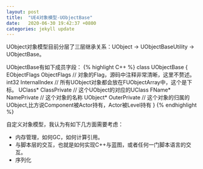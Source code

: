 ```yaml
---
layout: post
title:  "UE4对象模型-UObjectBase"
date:   2020-06-30 19:42:37 +0800
categories: jekyll update
---
```

UObject对象模型目前分层了三层继承关系：UObject -> UObjectBaseUtility -> UObjectBase。

UObjectBase有如下成员字段：
{% highlight C++ %}
class UObjectBase
{
  EObjectFlags ObjectFlags // 对象的Flag，源码中注释非常清晰，这里不赘述。
  int32 InternalIndex // 所有UObject对象都会放在FUObjectArray中，这个是下标。
  UClass* ClassPrivate // 这个UObject的对应的UClass
  FName* NamePrivate // 这个对象的名称
  UObject* OuterPrivate // 这个对象的归属的UObject,比方说Component被Actor持有，Actor被Level持有
}
{% endhighlight %}

自定义对象模型，我认为有如下几方面需要考虑：
* 内存管理，如何GC，如何计算引用。
* 与脚本层的交互，也就是如何实现C++与蓝图，或者任何一门脚本语言的交互。
* 序列化